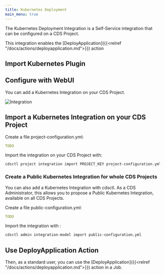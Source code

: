```yaml
---
title: Kubernetes Deployment
main_menu: true
---
```



The Kubernetes Deployment Integration is a Self-Service integration that can be configured on a CDS Project.

This integration enables the [DeployApplication]({{<relref "/docs/actions/deployapplication.md">}}) action

## Import Kubernetes Plugin


## Configure with WebUI

You can add a Kubernetes Integration on your CDS Project.

![Integration](../images/kubernetes-integration-webui.png)

## Import a Kubernetes Integration on your CDS Project

Create a file project-configuration.yml:

```yml
TODO
```

Import the integration on your CDS Project with:

```bash
cdsctl project integration import PROJECT_KEY project-configuration.yml
```

### Create a Public Kubernetes Integration for whole CDS Projects

You can also add a Kubernetes Integration with cdsctl. As a CDS Administrator,
this allows you to propose a Public Kubernetes Integration, available on all CDS Projects.

Create a file public-configuration.yml:

```yml
TODO
```

Import the integration with :

```bash
cdsctl admin integration-model import public-configuration.yml
```

## Use DeployApplication Action

Then, as a standard user, you can use the [DeployApplication]({{<relref "/docs/actions/deployapplication.md">}}) action in a Job.
